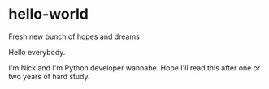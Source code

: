 # hello-world
Fresh new bunch of hopes and dreams

Hello everybody.

I'm Nick and I'm Python developer wannabe. Hope I'll read this after one or two years of hard study.
